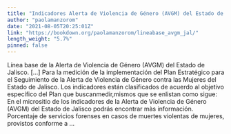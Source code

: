```yaml
---
title: "Indicadores Alerta de Violencia de Género (AVGM) del Estado de Jalisco."
author: "paolamanzorom"
date: "2021-08-05T20:25:01Z"
link: "https://bookdown.org/paolamanzorom/lineabase_avgm_jal/"
length_weight: "5.7%"
pinned: false
---
```


Línea base de la Alerta de Violencia de Género (AVGM) del Estado de Jalisco. [...] Para la medición de la implementación del Plan Estratégico para el
Seguimiento de la Alerta de Violencia de Género contra las Mujeres del
Estado de Jalisco. Los indicadores están clasificados de acuerdo al
objetivo específico del Plan que buscanmedir,mismos que se enlistan como
sigue: En el micrositio de los indicadores de
la Alerta de Violencia de Género (AVGM) del Estado de Jalisco podrás
encontrar màs información. Porcentaje de servicios forenses en casos de muertes violentas de
mujeres, provistos conforme a  ...
